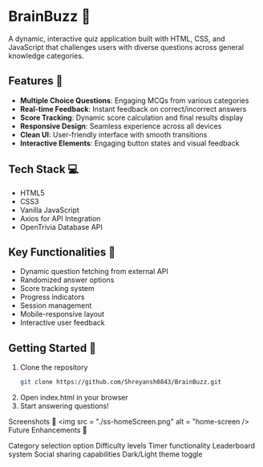 # BrainBuzz 🧠

A dynamic, interactive quiz application built with HTML, CSS, and JavaScript that challenges users with diverse questions across general knowledge categories. 

## Features 🌟

- **Multiple Choice Questions**: Engaging MCQs from various categories
- **Real-time Feedback**: Instant feedback on correct/incorrect answers
- **Score Tracking**: Dynamic score calculation and final results display
- **Responsive Design**: Seamless experience across all devices
- **Clean UI**: User-friendly interface with smooth transitions
- **Interactive Elements**: Engaging button states and visual feedback

## Tech Stack 💻

- HTML5
- CSS3
- Vanilla JavaScript
- Axios for API Integration
- OpenTrivia Database API

## Key Functionalities 🎯

- Dynamic question fetching from external API
- Randomized answer options
- Score tracking system
- Progress indicators
- Session management
- Mobile-responsive layout
- Interactive user feedback

## Getting Started 🚀

1. Clone the repository
   ```bash
   git clone https://github.com/Shreyansh0843/BrainBuzz.git

2. Open index.html in your browser
3. Start answering questions!

Screenshots 📸
<img src = "./ss-homeScreen.png" alt = "home-screen />
Future Enhancements 🔮

Category selection option
Difficulty levels
Timer functionality
Leaderboard system
Social sharing capabilities
Dark/Light theme toggle
